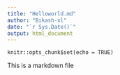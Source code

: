 ```yaml
---
title: "Helloworld.md"
author: "Bikash-xl"
date: "`r Sys.Date()`"
output: html_document
---
```


```{r setup, include=FALSE}
knitr::opts_chunk$set(echo = TRUE)
```

This is a markdown file